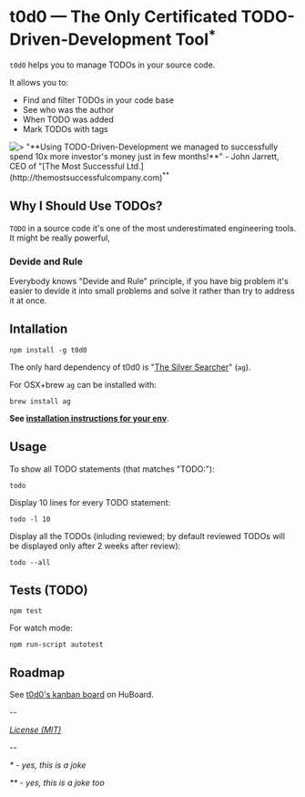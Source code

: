 # t0d0 — The Only Certificated TODO-Driven-Development Tool<sup>*</sup>

`t0d0` helps you to manage TODOs in your source code. 

It allows you to:

* Find and filter TODOs in your code base
* See who was the author
* When TODO was added
* Mark TODOs with tags

<img style="float: left" src="http://i.ncrp.co/image/3Q0g41022l2l/success.jpg">
> "**Using TODO-Driven-Development we managed to successfully spend 10x more investor's money just in few months!**" - John Jarrett, CEO of "[The Most Successful Ltd.](http://themostsuccessfulcompany.com)<sup>**</sup>

## Why I Should Use TODOs?

`TODO` in a source code it's one of the most underestimated engineering tools. It might be really powerful,

### Devide and Rule

Everybody knows "Devide and Rule" principle, if you have big problem it's easier to devide it into small problems and solve it rather than try to address it at once. 

## Intallation

```
npm install -g t0d0
```

The only hard dependency of t0d0 is "[The Silver Searcher](https://github.com/ggreer/the_silver_searcher)" (`ag`).

For OSX+brew `ag` can be installed with:
```
brew install ag
```

**See [installation instructions for your env](https://github.com/ggreer/the_silver_searcher#installing)**.

## Usage

To show all TODO statements (that matches "TODO:"):
```
todo
```

Display 10 lines for every TODO statement:
```
todo -l 10
```

Display all the TODOs (inluding reviewed; by default reviewed TODOs
will be displayed only after 2 weeks after review):
```
todo --all
```

## Tests (TODO)

```
npm test
```

For watch mode:

```
npm run-script autotest
```

## Roadmap

See [t0d0's kanban board](https://huboard.com/kossnocorp/t0d0) on HuBoard.

--

[_License (MIT)_](https://github.com/toptal/component-resolver-webpack/blob/master/docs/LICENSE.md)

--


_* - yes, this is a joke_

_** - yes, this is a joke too_

